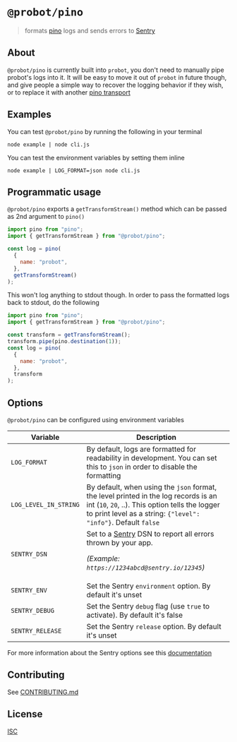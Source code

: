 # `@probot/pino`

> formats [pino](https://github.com/pinojs/pino) logs and sends errors to [Sentry](https://sentry.io)

## About

`@probot/pino` is currently built into `probot`, you don't need to manually pipe probot's logs into it. It will be easy to move it out of `probot` in future though, and give people a simple way to recover the logging behavior if they wish, or to replace it with another [pino transport](https://getpino.io/#/docs/transports)

## Examples

You can test `@probot/pino` by running the following in your terminal

```
node example | node cli.js
```

You can test the environment variables by setting them inline

```
node example | LOG_FORMAT=json node cli.js
```

## Programmatic usage

`@probot/pino` exports a `getTransformStream()` method which can be passed as 2nd argument to `pino()`

```js
import pino from "pino";
import { getTransformStream } from "@probot/pino";

const log = pino(
  {
    name: "probot",
  },
  getTransformStream()
);
```

This won't log anything to stdout though. In order to pass the formatted logs back to stdout, do the following

```js
import pino from "pino";
import { getTransformStream } from "@probot/pino";

const transform = getTransformStream();
transform.pipe(pino.destination(1));
const log = pino(
  {
    name: "probot",
  },
  transform
);
```

## Options

`@probot/pino` can be configured using environment variables

| Variable              | Description                                                                                                                                                                                              |
| --------------------- | -------------------------------------------------------------------------------------------------------------------------------------------------------------------------------------------------------- |
| `LOG_FORMAT`          | By default, logs are formatted for readability in development. You can set this to `json` in order to disable the formatting                                                                             |
| `LOG_LEVEL_IN_STRING` | By default, when using the `json` format, the level printed in the log records is an int (`10`, `20`, ..). This option tells the logger to print level as a string: `{"level": "info"}`. Default `false` |
| `SENTRY_DSN`          | Set to a [Sentry](https://sentry.io/) DSN to report all errors thrown by your app. <p>_(Example: `https://1234abcd@sentry.io/12345`)_</p>                                                                |
| `SENTRY_ENV`          | Set the Sentry `environment` option. By default it's unset                                                                                                                                                 |
| `SENTRY_DEBUG`        | Set the Sentry `debug` flag (use `true` to activate). By default it's false                                                                                                                                |
| `SENTRY_RELEASE`      | Set the Sentry `release` option. By default it's unset                                                                                                                                                     |

For more information about the Sentry options see this [documentation](https://docs.sentry.io/platforms/node/configuration/options/)

## Contributing

See [CONTRIBUTING.md](CONTRIBUTING.md)

## License

[ISC](LICENSE)

```

```
